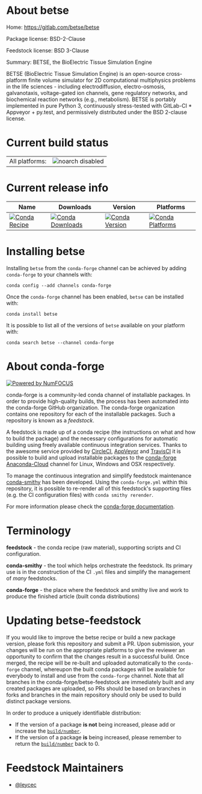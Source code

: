 About betse
===========

Home: https://gitlab.com/betse/betse

Package license: BSD-2-Clause

Feedstock license: BSD 3-Clause

Summary: BETSE, the BioElectric Tissue Simulation Engine

BETSE (BioElectric Tissue Simulation Engine) is an open-source cross-platform finite
volume simulator for 2D computational multiphysics problems in the life sciences -
including electrodiffusion, electro-osmosis, galvanotaxis, voltage-gated ion channels,
gene regulatory networks, and biochemical reaction networks (e.g., metabolism). BETSE is
portably implemented in pure Python 3, continuously stress-tested with GitLab-CI *
Appveyor + py.test, and permissively distributed under the BSD 2-clause license.


Current build status
====================


<table><tr>
    <td>All platforms:</td>
    <td>
      <img src="https://img.shields.io/badge/noarch-disabled-lightgrey.svg" alt="noarch disabled">
    </td>
  </tr>
</table>

Current release info
====================

| Name | Downloads | Version | Platforms |
| --- | --- | --- | --- |
| [![Conda Recipe](https://img.shields.io/badge/recipe-betse-green.svg)](https://anaconda.org/conda-forge/betse) | [![Conda Downloads](https://img.shields.io/conda/dn/conda-forge/betse.svg)](https://anaconda.org/conda-forge/betse) | [![Conda Version](https://img.shields.io/conda/vn/conda-forge/betse.svg)](https://anaconda.org/conda-forge/betse) | [![Conda Platforms](https://img.shields.io/conda/pn/conda-forge/betse.svg)](https://anaconda.org/conda-forge/betse) |

Installing betse
================

Installing `betse` from the `conda-forge` channel can be achieved by adding `conda-forge` to your channels with:

```
conda config --add channels conda-forge
```

Once the `conda-forge` channel has been enabled, `betse` can be installed with:

```
conda install betse
```

It is possible to list all of the versions of `betse` available on your platform with:

```
conda search betse --channel conda-forge
```


About conda-forge
=================

[![Powered by NumFOCUS](https://img.shields.io/badge/powered%20by-NumFOCUS-orange.svg?style=flat&colorA=E1523D&colorB=007D8A)](http://numfocus.org)

conda-forge is a community-led conda channel of installable packages.
In order to provide high-quality builds, the process has been automated into the
conda-forge GitHub organization. The conda-forge organization contains one repository
for each of the installable packages. Such a repository is known as a *feedstock*.

A feedstock is made up of a conda recipe (the instructions on what and how to build
the package) and the necessary configurations for automatic building using freely
available continuous integration services. Thanks to the awesome service provided by
[CircleCI](https://circleci.com/), [AppVeyor](https://www.appveyor.com/)
and [TravisCI](https://travis-ci.org/) it is possible to build and upload installable
packages to the [conda-forge](https://anaconda.org/conda-forge)
[Anaconda-Cloud](https://anaconda.org/) channel for Linux, Windows and OSX respectively.

To manage the continuous integration and simplify feedstock maintenance
[conda-smithy](https://github.com/conda-forge/conda-smithy) has been developed.
Using the ``conda-forge.yml`` within this repository, it is possible to re-render all of
this feedstock's supporting files (e.g. the CI configuration files) with ``conda smithy rerender``.

For more information please check the [conda-forge documentation](https://conda-forge.org/docs/).

Terminology
===========

**feedstock** - the conda recipe (raw material), supporting scripts and CI configuration.

**conda-smithy** - the tool which helps orchestrate the feedstock.
                   Its primary use is in the construction of the CI ``.yml`` files
                   and simplify the management of *many* feedstocks.

**conda-forge** - the place where the feedstock and smithy live and work to
                  produce the finished article (built conda distributions)


Updating betse-feedstock
========================

If you would like to improve the betse recipe or build a new
package version, please fork this repository and submit a PR. Upon submission,
your changes will be run on the appropriate platforms to give the reviewer an
opportunity to confirm that the changes result in a successful build. Once
merged, the recipe will be re-built and uploaded automatically to the
`conda-forge` channel, whereupon the built conda packages will be available for
everybody to install and use from the `conda-forge` channel.
Note that all branches in the conda-forge/betse-feedstock are
immediately built and any created packages are uploaded, so PRs should be based
on branches in forks and branches in the main repository should only be used to
build distinct package versions.

In order to produce a uniquely identifiable distribution:
 * If the version of a package **is not** being increased, please add or increase
   the [``build/number``](https://conda.io/docs/user-guide/tasks/build-packages/define-metadata.html#build-number-and-string).
 * If the version of a package **is** being increased, please remember to return
   the [``build/number``](https://conda.io/docs/user-guide/tasks/build-packages/define-metadata.html#build-number-and-string)
   back to 0.

Feedstock Maintainers
=====================

* [@leycec](https://github.com/leycec/)

